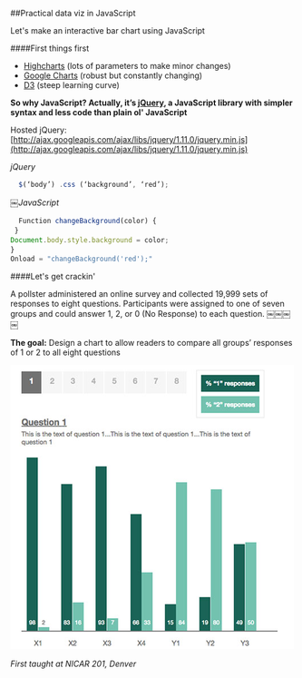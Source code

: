 ##Practical data viz in JavaScript

Let's make an interactive bar chart using JavaScript


####First things first

* [Highcharts](http://www.highcharts.com/) (lots of parameters to make minor changes) 
* [Google Charts](https://developers.google.com/chart/) (robust but constantly changing)
* [D3](https://d3js.org/) (steep learning curve)

**So why JavaScript? Actually, it’s [jQuery](https://jquery.com/), a JavaScript library with simpler syntax and less code than plain ol' JavaScript**

Hosted jQuery: [http://ajax.googleapis.com/ajax/libs/jquery/1.11.0/jquery.min.js](http://ajax.googleapis.com/ajax/libs/jquery/1.11.0/jquery.min.js)

_jQuery_
```javascript
￼￼$(‘body’) .css (‘background’, ‘red’); 
```

_￼JavaScript_
```javascript
￼￼Function changeBackground(color) {
￼}
Document.body.style.background = color;
}
Onload = "changeBackground('red');"
```

####Let's get crackin'

A pollster administered an online survey and collected 19,999 sets of responses
to eight questions. Participants were assigned to one of seven groups and could
answer 1, 2, or 0 (No Response) to each question.
￼￼￼￼

**The goal:** 
Design a chart to allow readers to compare all groups’ responses of 1 or 2 to all eight questions

![The finished product](js-bar-chart.jpg)

_First taught at NICAR 201, Denver_
